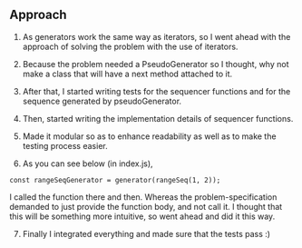 ## Approach

1. As generators work the same way as iterators, so I went ahead with the approach of solving the problem with the use of iterators.

2. Because the problem needed a PseudoGenerator so I thought, why not make a class that will have a next method attached to it.

3. After that, I started writing tests for the sequencer functions and for the sequence generated by pseudoGenerator.

4. Then, started writing the implementation details of sequencer functions.

5. Made it modular so as to enhance readability as well as to make the testing process easier.

6. As you can see below (in index.js),

```
const rangeSeqGenerator = generator(rangeSeq(1, 2));
```

I called the function there and then.
Whereas the problem-specification demanded to just provide the function body, and not call it.
I thought that this will be something more intuitive, so went ahead and did it this way.

7. Finally I integrated everything and made sure that the tests pass :)